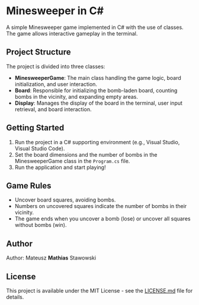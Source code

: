 ﻿# Minesweeper in C#

A simple Minesweeper game implemented in C# with the use of classes. The game allows interactive gameplay in the terminal.

## Project Structure

The project is divided into three classes:
- **MinesweeperGame**: The main class handling the game logic, board initialization, and user interaction.
- **Board**: Responsible for initializing the bomb-laden board, counting bombs in the vicinity, and expanding empty areas.
- **Display**: Manages the display of the board in the terminal, user input retrieval, and board interaction.

## Getting Started

1. Run the project in a C# supporting environment (e.g., Visual Studio, Visual Studio Code).
2. Set the board dimensions and the number of bombs in the MinesweeperGame class in the `Program.cs` file.
3. Run the application and start playing!

## Game Rules

- Uncover board squares, avoiding bombs.
- Numbers on uncovered squares indicate the number of bombs in their vicinity.
- The game ends when you uncover a bomb (lose) or uncover all squares without bombs (win).

## Author

Author: Mateusz **Mathias** Stawowski

## License

This project is available under the MIT License - see the [LICENSE.md](LICENSE.md) file for details.
